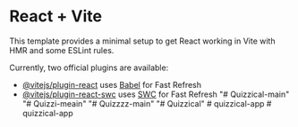 # React + Vite

This template provides a minimal setup to get React working in Vite with HMR and some ESLint rules.

Currently, two official plugins are available:

- [@vitejs/plugin-react](https://github.com/vitejs/vite-plugin-react/blob/main/packages/plugin-react/README.md) uses [Babel](https://babeljs.io/) for Fast Refresh
- [@vitejs/plugin-react-swc](https://github.com/vitejs/vite-plugin-react-swc) uses [SWC](https://swc.rs/) for Fast Refresh
"# Quizzical-main" 
"# Quizzi-meain" 
"# Quizzzz-main" 
"# Quizzical" 
#   q u i z z i c a l - a p p  
 #   q u i z z i c a l - a p p  
 